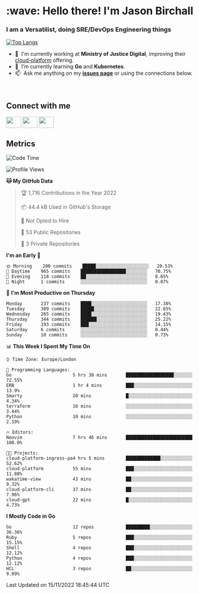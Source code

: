 <h1 align="left" id="jason-title">:wave: Hello there! I'm Jason Birchall</h1>
<h3 align="left">I am a Versatilist, doing SRE/DevOps Engineering things</h3>

[![Top Langs](https://github-readme-stats.vercel.app/api?username=jasonBirchall&show_icons=true&count_private=true&include_all_commits=true&theme=gruvbox)](https://github.com/anuraghazra/github-readme-stats)

- :office: &nbsp;I'm currently working at **Ministry of Justice Digital**, improving their [cloud-platform](https://github.com/ministryofjustice/cloud-platform) offering.
- :seedling: &nbsp;I’m currently learning **Go** and **Kubernetes**.
- :mailbox: &nbsp;Ask me anything on my **[issues page]** or using the connections below.


<br>

<h2>Connect with me</h2>
<p>
<a href="https://twitter.com/jsonBirchall" target="blank"><img align="center" src="https://cdn.jsdelivr.net/npm/simple-icons@3.0.1/icons/twitter.svg" alt="" height="30" width="40" /></a>
<a href="https://keybase.io/json0" target="blank"><img align="center" src="https://cdn.jsdelivr.net/npm/simple-icons@3.0.1/icons/keybase.svg" alt="" height="30" width="40" /></a>
<a href="https://www.reddit.com/user/kakorate" target="blank"><img align="center" src="https://cdn.jsdelivr.net/npm/simple-icons@3.0.1/icons/reddit.svg" alt="" height="30" width="40" /></a>
</p>

<h2>Metrics</h2>

<!--START_SECTION:waka-->
![Code Time](http://img.shields.io/badge/Code%20Time-835%20hrs%2054%20mins-blue)

![Profile Views](http://img.shields.io/badge/Profile%20Views-5-blue)

**🐱 My GitHub Data** 

> 🏆 1,716 Contributions in the Year 2022
 > 
> 📦 44.4 kB Used in GitHub's Storage 
 > 
> 🚫 Not Opted to Hire
 > 
> 📜 53 Public Repositories 
 > 
> 🔑 3 Private Repositories  
 > 
**I'm an Early 🐤** 

```text
🌞 Morning    280 commits    █████░░░░░░░░░░░░░░░░░░░░   20.53% 
🌆 Daytime    965 commits    █████████████████░░░░░░░░   70.75% 
🌃 Evening    118 commits    ██░░░░░░░░░░░░░░░░░░░░░░░   8.65% 
🌙 Night      1 commits      ░░░░░░░░░░░░░░░░░░░░░░░░░   0.07%

```
📅 **I'm Most Productive on Thursday** 

```text
Monday       237 commits    ████░░░░░░░░░░░░░░░░░░░░░   17.38% 
Tuesday      309 commits    █████░░░░░░░░░░░░░░░░░░░░   22.65% 
Wednesday    265 commits    ████░░░░░░░░░░░░░░░░░░░░░   19.43% 
Thursday     344 commits    ██████░░░░░░░░░░░░░░░░░░░   25.22% 
Friday       193 commits    ███░░░░░░░░░░░░░░░░░░░░░░   14.15% 
Saturday     6 commits      ░░░░░░░░░░░░░░░░░░░░░░░░░   0.44% 
Sunday       10 commits     ░░░░░░░░░░░░░░░░░░░░░░░░░   0.73%

```


📊 **This Week I Spent My Time On** 

```text
⌚︎ Time Zone: Europe/London

💬 Programming Languages: 
Go                       5 hrs 38 mins       ██████████████████░░░░░░░   72.55% 
ERB                      1 hr 4 mins         ███░░░░░░░░░░░░░░░░░░░░░░   13.9% 
Smarty                   20 mins             █░░░░░░░░░░░░░░░░░░░░░░░░   4.34% 
terraform                16 mins             ░░░░░░░░░░░░░░░░░░░░░░░░░   3.44% 
Python                   10 mins             ░░░░░░░░░░░░░░░░░░░░░░░░░   2.19%

🔥 Editors: 
Neovim                   7 hrs 46 mins       █████████████████████████   100.0%

🐱‍💻 Projects: 
cloud-platform-ingress-pa4 hrs 5 mins        █████████████░░░░░░░░░░░░   52.62% 
cloud-platform           55 mins             ███░░░░░░░░░░░░░░░░░░░░░░   11.88% 
wakatime-view            43 mins             ██░░░░░░░░░░░░░░░░░░░░░░░   9.32% 
cloud-platform-cli       37 mins             ██░░░░░░░░░░░░░░░░░░░░░░░   7.96% 
cloud-gpt                22 mins             █░░░░░░░░░░░░░░░░░░░░░░░░   4.73%

```

**I Mostly Code in Go** 

```text
Go                       12 repos            █████████░░░░░░░░░░░░░░░░   36.36% 
Ruby                     5 repos             ███░░░░░░░░░░░░░░░░░░░░░░   15.15% 
Shell                    4 repos             ███░░░░░░░░░░░░░░░░░░░░░░   12.12% 
Python                   4 repos             ███░░░░░░░░░░░░░░░░░░░░░░   12.12% 
HCL                      3 repos             ██░░░░░░░░░░░░░░░░░░░░░░░   9.09%

```



 Last Updated on 15/11/2022 18:45:44 UTC
<!--END_SECTION:waka-->

<!-- links -->

[issues page]: https://github.com/jasonBirchall/jasonBirchall/issues "jasonBirchall/issues"
